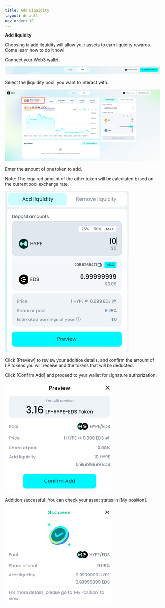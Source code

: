 ```yaml
---
title: Add Liquidity
layout: default
nav_order: 10
---
```


**Add liquidity**

Choosing to add liquidity will allow your assets to earn liquidity rewards. Come learn how to do it now!

Connect your Web3 wallet.

![](images/Add_liquidity/media/image1.png)

Select the \[liquidity pool\] you want to interact with.

![](images/Add_liquidity/media/image2.png)

Enter the amount of one token to add.

Note: The required amount of the other token will be calculated based on the current pool exchange rate.

![](images/Add_liquidity/media/image3.png)

Click \[Preview\] to review your addition details, and confirm the amount of LP tokens you will receive and the tokens that will be deducted.

Click \[Confirm Add\] and proceed to your wallet for signature authorization.

![](images/Add_liquidity/media/image4.png)

Addition successful. You can check your asset status in \[My position\].

![](images/Add_liquidity/media/image5.png)
